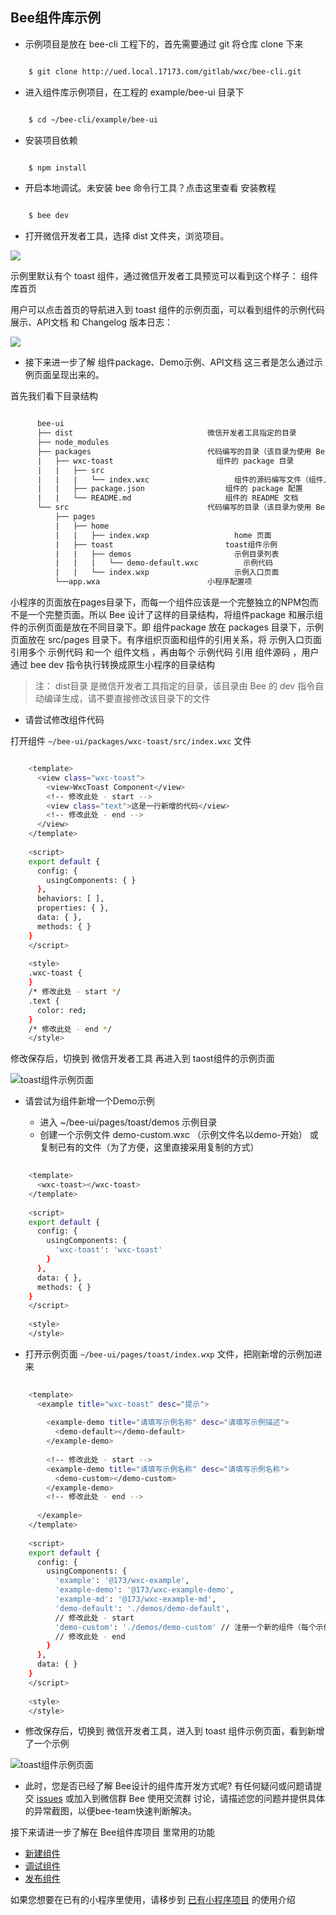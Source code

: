 ## Bee组件库示例 ##


- 示例项目是放在 bee-cli 工程下的，首先需要通过 git 将仓库 clone 下来

``` bash

	$ git clone http://ued.local.17173.com/gitlab/wxc/bee-cli.git
```

- 进入组件库示例项目，在工程的 example/bee-ui 目录下

``` bash

	$ cd ~/bee-cli/example/bee-ui
```

- 安装项目依赖

``` bash

	$ npm install
```

- 开启本地调试。未安装 bee 命令行工具？点击这里查看 安装教程

``` bash

	$ bee dev
```

- 打开微信开发者工具，选择 dist 文件夹，浏览项目。

![](https://ue.17173cdn.com/a/beeui/2018/img/app-img/demo-wxc-home.png)

示例里默认有个 toast 组件，通过微信开发者工具预览可以看到这个样子：
组件库首页

用户可以点击首页的导航进入到 toast 组件的示例页面，可以看到组件的示例代码展示、API文档 和 Changelog 版本日志：

![](https://ue.17173cdn.com/a/beeui/2018/img/app-img/demo-wxc-toast.png)

- 接下来进一步了解 组件package、Demo示例、API文档 这三者是怎么通过示例页面呈现出来的。

首先我们看下目录结构

``` bash

	  bee-ui
	  ├── dist                              微信开发者工具指定的目录
	  ├── node_modules
	  ├── packages                          代码编写的目录（该目录为使用 Bee 后的开发目录，用于管理各个 组件package 的主目录）
	  |   ├── wxc-toast                       组件的 package 目录
	  |   |   ├── src
	  |   |   |   └── index.wxc                   组件的源码编写文件（组件入口文件必须为index.wxc）
	  |   |   ├── package.json                  组件的 package 配置
	  |   |   └── README.md                     组件的 README 文档
	  └── src                               代码编写的目录（该目录为使用 Bee 后的开发目录）
	      ├── pages
	      |   ├── home
	      |   |   ├── index.wxp                   home 页面
	      |   ├── toast                         toast组件示例
	      |   |   ├── demos                       示例目录列表
	      |   |   |   └── demo-default.wxc          示例代码
	      |   |   └── index.wxp                   示例入口页面
	      └──app.wxa                        小程序配置项
```

小程序的页面放在pages目录下，而每一个组件应该是一个完整独立的NPM包而不是一个完整页面。所以 Bee 设计了这样的目录结构，将组件package 和展示组件的示例页面是放在不同目录下。即 组件package 放在 packages 目录下，示例页面放在 src/pages 目录下。有序组织页面和组件的引用关系，将 示例入口页面 引用多个 示例代码 和一个 组件文档 ，再由每个 示例代码 引用 组件源码 ，用户通过 bee dev 指令执行转换成原生小程序的目录结构



> 注： dist目录 是微信开发者工具指定的目录，该目录由 Bee 的 dev 指令自动编译生成，请不要直接修改该目录下的文件

- 请尝试修改组件代码

打开组件 `~/bee-ui/packages/wxc-toast/src/index.wxc` 文件

``` bash

	<template>
	  <view class="wxc-toast">
	    <view>WxcToast Component</view>
	    <!-- 修改此处 - start -->
	    <view class="text">这是一行新增的代码</view>
	    <!-- 修改此处 - end -->
	  </view>
	</template>
	
	<script>
	export default {
	  config: {
	    usingComponents: { }
	  },
	  behaviors: [ ],
	  properties: { },
	  data: { },
	  methods: { }
	}
	</script>
	
	<style>
	.wxc-toast {
	}
	/* 修改此处 - start */
	.text {
	  color: red;
	}
	/* 修改此处 - end */
	</style>

```

修改保存后，切换到 微信开发者工具 再进入到 taost组件的示例页面 


![toast组件示例页面](http://ue.17173cdn.com/a/beeui/2018/img/app-img/demo-wxc-toast-add.png)

- 请尝试为组件新增一个Demo示例

  - 进入 ~/bee-ui/pages/toast/demos 示例目录
  - 创建一个示例文件 demo-custom.wxc （示例文件名以demo-开始） 或复制已有的文件（为了方便，这里直接采用复制的方式）

``` bash
	
	<template>
	  <wxc-toast></wxc-toast>
	</template>
	
	<script>
	export default {
	  config: {
	    usingComponents: {
	      'wxc-toast': 'wxc-toast'
	    }
	  },
	  data: { },
	  methods: { }
	}
	</script>
	
	<style>
	</style>
```

  - 打开示例页面 `~/bee-ui/pages/toast/index.wxp` 文件，把刚新增的示例加进来

``` bash
	
	<template>
	  <example title="wxc-toast" desc="提示">
	
	    <example-demo title="请填写示例名称" desc="请填写示例描述">
	      <demo-default></demo-default>
	    </example-demo>
	
	    <!-- 修改此处 - start -->
	    <example-demo title="请填写示例名称" desc="请填写示例名称">
	      <demo-custom></demo-custom>
	    </example-demo>
	    <!-- 修改此处 - end -->
	
	  </example>
	</template>
	
	<script>
	export default {
	  config: {
	    usingComponents: {
	      'example': '@173/wxc-example',
	      'example-demo': '@173/wxc-example-demo',
	      'example-md': '@173/wxc-example-md',
	      'demo-default': './demos/demo-default',
	      // 修改此处 - start
	      'demo-custom': './demos/demo-custom' // 注册一个新的组件（每个示例代码都是一个组件来输出）
	      // 修改此处 - end
	    }
	  },
	  data: { }
	}
	</script>
	
	<style>
	</style>
```

  - 修改保存后，切换到 微信开发者工具，进入到 toast 组件示例页面，看到新增了一个示例 

![toast组件示例页面](http://ue.17173cdn.com/a/beeui/2018/img/app-img/demo-wxc-toast-add2.png)

- 此时，您是否已经了解 Bee设计的组件库开发方式呢? 有任何疑问或问题请提交 [issues](http://ued.local.17173.com/gitlab/dashboard/issues?assignee_id=12) 或加入到微信群 Bee 使用交流群 讨论，请描述您的问题并提供具体的异常截图，以便bee-team快速判断解决。

接下来请进一步了解在 Bee组件库项目 里常用的功能

  -  [新建组件](wxc-project/ne)
  -  [调试组件](wxc-project/dev.md)
  -  [发布组件](wxc-project/publish.md)

如果您想要在已有的小程序里使用，请移步到 [已有小程序项目](third-project/index.md) 的使用介绍